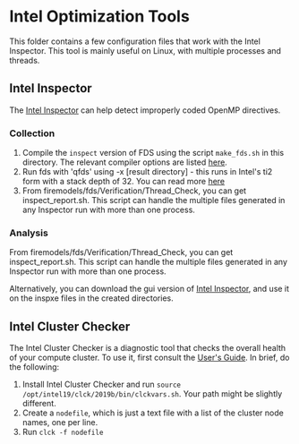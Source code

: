 # Intel Optimization Tools

This folder contains a few configuration files that work with the Intel Inspector. This tool is mainly useful on Linux, with multiple processes and threads.

## Intel Inspector

The [Intel Inspector](https://software.intel.com/en-us/node/622387) can help detect improperly coded OpenMP directives.

### Collection

1. Compile the `inspect` version of FDS using the script `make_fds.sh` in this directory. The relevant compiler options are listed [here](https://software.intel.com/en-us/inspector-user-guide-linux-building-applications).
2. Run fds with 'qfds' using -x [result directory] - this runs in Intel's ti2 form with a stack depth of 32. You can read more [here](https://software.intel.com/en-us/inspector-user-guide-linux-threading-error-analysis-types)
3. From firemodels/fds/Verification/Thread_Check, you can get inspect_report.sh. This script can handle the multiple files generated in any Inspector run with more than one process. 

### Analysis

From firemodels/fds/Verification/Thread_Check, you can get inspect_report.sh. This script can handle the multiple files generated in any Inspector run with more than one process.

Alternatively, you can download the gui version of [Intel Inspector](https://software.intel.com/en-us/inspector), and use it on the inspxe files in the created directories.

## Intel Cluster Checker

The Intel Cluster Checker is a diagnostic tool that checks the overall health of your compute cluster. To use it, first consult the [User's Guide](https://software.intel.com/en-us/cluster-checker-user-guide-2019-beta). In brief, do the following:

   1. Install Intel Cluster Checker and run `source /opt/intel19/clck/2019b/bin/clckvars.sh`. Your path might be slightly different.
   2. Create a `nodefile`, which is just a text file with a list of the cluster node names, one per line.
   3. Run `clck -f nodefile`

